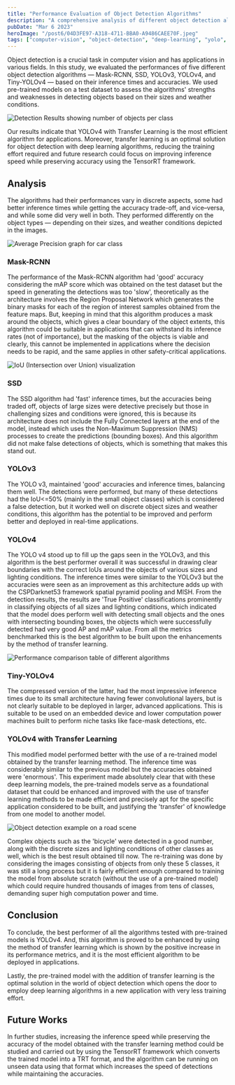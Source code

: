 ```yaml
---
title: "Performance Evaluation of Object Detection Algorithms"
description: "A comprehensive analysis of different object detection algorithms including Mask-RCNN, SSD, YOLOv3, YOLOv4, and Tiny-YOLOv4, comparing their performance in terms of inference times and accuracies."
pubDate: "Mar 6 2023"
heroImage: "/post6/04D3FE97-A318-4711-BBA0-A9486CAEE70F.jpeg"
tags: ["computer-vision", "object-detection", "deep-learning", "yolo", "mask-rcnn", "ssd"]
---
```


Object detection is a crucial task in computer vision and has applications in various fields. In this study, we evaluated the performances of five different object detection algorithms — Mask-RCNN, SSD, YOLOv3, YOLOv4, and Tiny-YOLOv4 — based on their inference times and accuracies. We used pre-trained models on a test dataset to assess the algorithms' strengths and weaknesses in detecting objects based on their sizes and weather conditions.

![Detection Results showing number of objects per class](/post6/64E79B5A-A035-4995-B381-6A484FCFC743.jpeg)

Our results indicate that YOLOv4 with Transfer Learning is the most efficient algorithm for applications. Moreover, transfer learning is an optimal solution for object detection with deep learning algorithms, reducing the training effort required and future research could focus on improving inference speed while preserving accuracy using the TensorRT framework.

## Analysis

The algorithms had their performances vary in discrete aspects, some had better inference times while getting the accuracy trade-off, and vice–versa, and while some did very well in both. They performed differently on the object types — depending on their sizes, and weather conditions depicted in the images.

![Average Precision graph for car class](/post6/93E5BEC4-4FA8-4C0C-AB90-39F570347C61.jpeg)

### Mask-RCNN

The performance of the Mask-RCNN algorithm had 'good' accuracy considering the mAP score which was obtained on the test dataset but the speed in generating the detections was too 'slow', theoretically as the architecture involves the Region Proposal Network which generates the binary masks for each of the region of interest samples obtained from the feature maps. But, keeping in mind that this algorithm produces a mask around the objects, which gives a clear boundary of the object extents, this algorithm could be suitable in applications that can withstand its inference rates (not of importance), but the masking of the objects is viable and clearly, this cannot be implemented in applications where the decision needs to be rapid, and the same applies in other safety-critical applications.

![IoU (Intersection over Union) visualization](/post6/926F0589-1E73-456B-89D7-DED2A7F99097_4_5005_c.jpeg)

### SSD

The SSD algorithm had 'fast' inference times, but the accuracies being traded off, objects of large sizes were detective precisely but those in challenging sizes and conditions were ignored, this is because its architecture does not include the Fully Connected layers at the end of the model, instead which uses the Non-Maximum Suppression (NMS) processes to create the predictions (bounding boxes). And this algorithm did not make false detections of objects, which is something that makes this stand out.

### YOLOv3

The YOLO v3, maintained 'good' accuracies and inference times, balancing them well. The detections were performed, but many of these detections had the IoU<=50% (mainly in the small object classes) which is considered a false detection, but it worked well on discrete object sizes and weather conditions, this algorithm has the potential to be improved and perform better and deployed in real-time applications.

### YOLOv4

The YOLO v4 stood up to fill up the gaps seen in the YOLOv3, and this algorithm is the best performer overall it was successful in drawing clear boundaries with the correct IoUs around the objects of various sizes and lighting conditions. The inference times were similar to the YOLOv3 but the accuracies were seen as an improvement as this architecture adds up with the CSPDarknet53 framework spatial pyramid pooling and MISH. From the detection results, the results are 'True Positive' classifications prominently in classifying objects of all sizes and lighting conditions, which indicated that the model does perform well with detecting small objects and the ones with intersecting bounding boxes, the objects which were successfully detected had very good AP and mAP value. From all the metrics benchmarked this is the best algorithm to be built upon the enhancements by the method of transfer learning.

![Performance comparison table of different algorithms](/post6/0140569C-C983-4674-A741-EA60E7CEC0DF_4_5005_c.jpeg)

### Tiny-YOLOv4

The compressed version of the latter, had the most impressive inference times due to its small architecture having fewer convolutional layers, but is not clearly suitable to be deployed in larger, advanced applications. This is suitable to be used on an embedded device and lower computation power machines built to perform niche tasks like face-mask detections, etc.

### YOLOv4 with Transfer Learning

This modified model performed better with the use of a re-trained model obtained by the transfer learning method. The inference time was considerably similar to the previous model but the accuracies obtained were 'enormous'. This experiment made absolutely clear that with these deep learning models, the pre-trained models serve as a foundational dataset that could be enhanced and improved with the use of transfer learning methods to be made efficient and precisely apt for the specific application considered to be built, and justifying the 'transfer' of knowledge from one model to another model.

![Object detection example on a road scene](/post6/CCBC1973-6BFA-4680-A989-1700E5416892.jpeg)

Complex objects such as the 'bicycle' were detected in a good number, along with the discrete sizes and lighting conditions of other classes as well, which is the best result obtained till now. The re-training was done by considering the images consisting of objects from only these 5 classes, it was still a long process but it is fairly efficient enough compared to training the model from absolute scratch (without the use of a pre-trained model) which could require hundred thousands of images from tens of classes, demanding super high computation power and time.

## Conclusion

To conclude, the best performer of all the algorithms tested with pre-trained models is YOLOv4. And, this algorithm is proved to be enhanced by using the method of transfer learning which is shown by the positive increase in its performance metrics, and it is the most efficient algorithm to be deployed in applications.

Lastly, the pre-trained model with the addition of transfer learning is the optimal solution in the world of object detection which opens the door to employ deep learning algorithms in a new application with very less training effort.

## Future Works

In further studies, increasing the inference speed while preserving the accuracy of the model obtained with the transfer learning method could be studied and carried out by using the TensorRT framework which converts the trained model into a TRT format, and the algorithm can be running on unseen data using that format which increases the speed of detections while maintaining the accuracies. 
